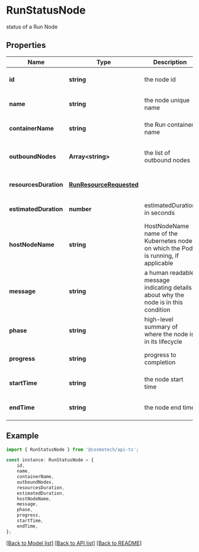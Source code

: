 # RunStatusNode

status of a Run Node

## Properties

Name | Type | Description | Notes
------------ | ------------- | ------------- | -------------
**id** | **string** | the node id | [optional] [default to undefined]
**name** | **string** | the node unique name | [optional] [default to undefined]
**containerName** | **string** | the Run container name | [optional] [default to undefined]
**outboundNodes** | **Array&lt;string&gt;** | the list of outbound nodes | [optional] [readonly] [default to undefined]
**resourcesDuration** | [**RunResourceRequested**](RunResourceRequested.md) |  | [optional] [default to undefined]
**estimatedDuration** | **number** | estimatedDuration in seconds | [optional] [default to undefined]
**hostNodeName** | **string** | HostNodeName name of the Kubernetes node on which the Pod is running, if applicable | [optional] [default to undefined]
**message** | **string** | a human readable message indicating details about why the node is in this condition | [optional] [default to undefined]
**phase** | **string** | high-level summary of where the node is in its lifecycle | [optional] [default to undefined]
**progress** | **string** | progress to completion | [optional] [default to undefined]
**startTime** | **string** | the node start time | [optional] [default to undefined]
**endTime** | **string** | the node end time | [optional] [default to undefined]

## Example

```typescript
import { RunStatusNode } from '@cosmotech/api-ts';

const instance: RunStatusNode = {
    id,
    name,
    containerName,
    outboundNodes,
    resourcesDuration,
    estimatedDuration,
    hostNodeName,
    message,
    phase,
    progress,
    startTime,
    endTime,
};
```

[[Back to Model list]](../README.md#documentation-for-models) [[Back to API list]](../README.md#documentation-for-api-endpoints) [[Back to README]](../README.md)
